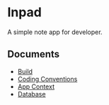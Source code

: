 # Inpad

A simple note app for developer.

## Documents

- [Build](./build.md)
- [Coding Conventions](./coding-conventions.md)
- [App Context](./context.md)
- [Database](./database.md)
